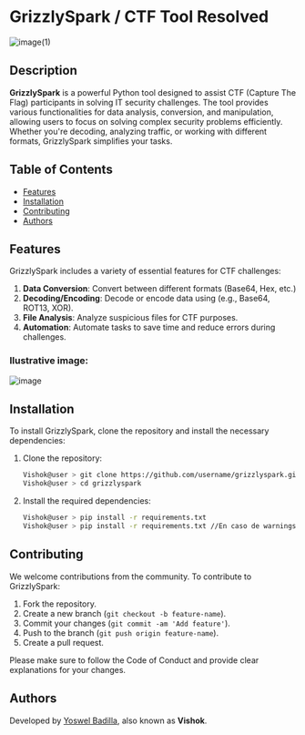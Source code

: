 # GrizzlySpark / CTF Tool Resolved
![image(1)](https://github.com/user-attachments/assets/3c68769b-bb64-4ff5-8ad8-3cca2e80e43d)

## Description
**GrizzlySpark** is a powerful Python tool designed to assist CTF (Capture The Flag) participants in solving IT security challenges. The tool provides various functionalities for data analysis, conversion, and manipulation, allowing users to focus on solving complex security problems efficiently. Whether you're decoding, analyzing traffic, or working with different formats, GrizzlySpark simplifies your tasks.

## Table of Contents
- [Features](#features)
- [Installation](#installation)
- [Contributing](#contributing)
- [Authors](#authors)

## Features
GrizzlySpark includes a variety of essential features for CTF challenges:
1. **Data Conversion**: Convert between different formats (Base64, Hex, etc.)<br>
2. **Decoding/Encoding**: Decode or encode data using (e.g., Base64, ROT13, XOR).<br>
3. **File Analysis**: Analyze suspicious files for CTF purposes.<br>
4. **Automation**: Automate tasks to save time and reduce errors during challenges.

### Ilustrative image:
![image](https://github.com/user-attachments/assets/c48d99ef-6eaf-4f95-b585-f3f529396e3d)


## Installation
To install GrizzlySpark, clone the repository and install the necessary dependencies:

1. Clone the repository:
    ```bash
    Vishok@user > git clone https://github.com/username/grizzlyspark.git
    Vishok@user > cd grizzlyspark
    ```

2. Install the required dependencies:
    ```bash
    Vishok@user > pip install -r requirements.txt
    Vishok@user > pip install -r requirements.txt //En caso de warnings
    ```

## Contributing
We welcome contributions from the community. To contribute to GrizzlySpark:

1. Fork the repository.
2. Create a new branch (`git checkout -b feature-name`).
3. Commit your changes (`git commit -am 'Add feature'`).
4. Push to the branch (`git push origin feature-name`).
5. Create a pull request.

Please make sure to follow the Code of Conduct and provide clear explanations for your changes.

## Authors
Developed by [Yoswel Badilla](https://www.linkedin.com/in/yoswel-badilla-cyberjr/), also known as **Vishok**.
